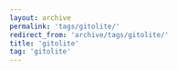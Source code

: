 ```yaml
---
layout: archive
permalink: 'tags/gitolite/'
redirect_from: 'archive/tags/gitolite/'
title: 'gitolite'
tag: 'gitolite'
---
```

